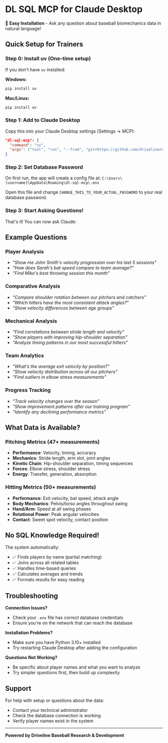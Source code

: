 # DL SQL MCP for Claude Desktop

🚀 **Easy Installation** - Ask any question about baseball biomechanics data in natural language!

## Quick Setup for Trainers

### Step 0: Install uv (One-time setup)
If you don't have `uv` installed:

**Windows:**
```powershell
pip install uv
```

**Mac/Linux:**
```bash
pip install uv
```

### Step 1: Add to Claude Desktop
Copy this into your Claude Desktop settings (Settings → MCP):

```json
"dl-sql-mcp": {
  "command": "uv",
  "args": ["tool", "run", "--from", "git+https://github.com/drivelineresearch/dl_sql_mcp", "dl-sql-mcp"]
}
```

### Step 2: Set Database Password
On first run, the app will create a config file at:
`C:\Users\[username]\AppData\Roaming\dl-sql-mcp\.env`

Open this file and change `CHANGE_THIS_TO_YOUR_ACTUAL_PASSWORD` to your real database password.

### Step 3: Start Asking Questions!
That's it! You can now ask Claude:

## Example Questions

### Player Analysis
- *"Show me John Smith's velocity progression over his last 5 sessions"*
- *"How does Sarah's bat speed compare to team average?"*
- *"Find Mike's best throwing session this month"*

### Comparative Analysis
- *"Compare shoulder rotation between our pitchers and catchers"*
- *"Which hitters have the most consistent attack angles?"*
- *"Show velocity differences between age groups"*

### Mechanical Analysis
- *"Find correlations between stride length and velocity"*
- *"Show players with improving hip-shoulder separation"*
- *"Analyze timing patterns in our most successful hitters"*

### Team Analytics
- *"What's the average exit velocity by position?"*
- *"Show velocity distribution across all our pitchers"*
- *"Find outliers in elbow stress measurements"*

### Progress Tracking
- *"Track velocity changes over the season"*
- *"Show improvement patterns after our training program"*
- *"Identify any declining performance metrics"*

## What Data is Available?

### Pitching Metrics (47+ measurements)
- **Performance**: Velocity, timing, accuracy
- **Mechanics**: Stride length, arm slot, joint angles
- **Kinetic Chain**: Hip-shoulder separation, timing sequences
- **Forces**: Elbow stress, shoulder stress
- **Energy**: Transfer, generation, absorption

### Hitting Metrics (50+ measurements)  
- **Performance**: Exit velocity, bat speed, attack angle
- **Body Mechanics**: Pelvis/torso angles throughout swing
- **Hand/Arm**: Speed at all swing phases
- **Rotational Power**: Peak angular velocities
- **Contact**: Sweet spot velocity, contact position

## No SQL Knowledge Required!

The system automatically:
- ✅ Finds players by name (partial matching)
- ✅ Joins across all related tables
- ✅ Handles time-based queries
- ✅ Calculates averages and trends
- ✅ Formats results for easy reading

## Troubleshooting

**Connection Issues?**
- Check your `.env` file has correct database credentials
- Ensure you're on the network that can reach the database

**Installation Problems?**
- Make sure you have Python 3.10+ installed
- Try restarting Claude Desktop after adding the configuration

**Questions Not Working?**
- Be specific about player names and what you want to analyze
- Try simpler questions first, then build up complexity

## Support

For help with setup or questions about the data:
- Contact your technical administrator
- Check the database connection is working
- Verify player names exist in the system

---

**Powered by Driveline Baseball Research & Development**